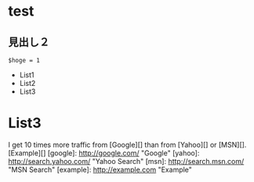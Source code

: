 # test

## 見出し２
`$hoge = 1`
* List1
* List2
* List3
# List3  

I get 10 times more traffic from [Google][] than from
[Yahoo][] or [MSN][].
[Example][]
[google]: http://google.com/        "Google"
[yahoo]:  http://search.yahoo.com/  "Yahoo Search"
[msn]:    http://search.msn.com/    "MSN Search"
[example]: http://example.com "Example"
